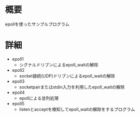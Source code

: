 # 概要
epollを使ったサンプルプログラム


# 詳細
- epoll1
  - シグナルドリブンによるepoll_waitの解除
- epoll2
  - socket接続(UDP)ドリブンによるepoll_waitの解除
- epoll3
  - socketpairまたはstdin入力を利用したepoll_waitの解除
- epoll4
  - epollによる並列処理
- epoll5
  - listenとacceptを検知してepoll_waitの解除をするプログラム

